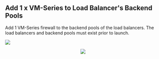 ## Add 1 x VM-Series to Load Balancer's Backend Pools
Add 1 VM-Series firewall to the backend pools of the load balancers.  The load balancers and backend pools must exist prior to launch.

[<img src="http://azuredeploy.net/deploybutton.png"/>](https://portal.azure.com/#create/Microsoft.Template/uri/https%3A%2F%2Fraw.githubusercontent.com%2Fwwce%2Fazure-arm%2Fmaster%2Fazure-arm-mclimans%2Fdemo_deployments%2Ftransit_1fw_3nic_avset_intlb_extlb_2spokes%2Fv1%$2Fadd_fw%2FazureDeploy.json)
<p align="center">
<img src="https://raw.githubusercontent.com/wwce/azure-arm/master/azure-arm-mclimans/demo_deployments/images/transit_2spokes_1fw_3nic_intlb_extlb">
</p>

